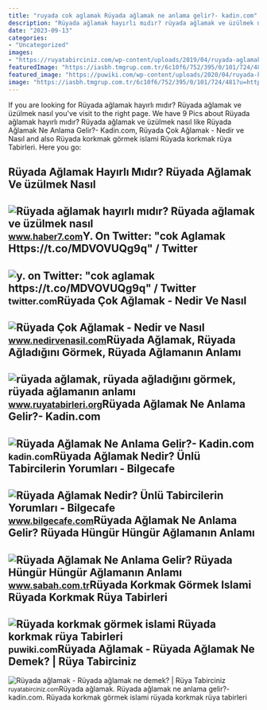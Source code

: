 ```yaml
---
title: "ruyada cok aglamak Rüyada ağlamak ne anlama gelir?- kadin.com"
description: "Rüyada ağlamak hayırlı mıdır? rüyada ağlamak ve üzülmek nasıl"
date: "2023-09-13"
categories:
- "Uncategorized"
images:
- "https://ruyatabirciniz.com/wp-content/uploads/2019/04/ruyada-aglamak.jpg"
featuredImage: "https://iasbh.tmgrup.com.tr/6c10f6/752/395/0/101/724/481?u=https://isbh.tmgrup.com.tr/sbh/2023/03/21/ruyada-aglamak-ne-anlama-gelir-ruyada-hungur-hungur-cok-aglamak-anlami-1679380884182.jpg"
featured_image: "https://puwiki.com/wp-content/uploads/2020/04/ruyada-korkmak-gormek-islami-ruyada-cok-korkmak-ve-aglamak.jpg"
image: "https://iasbh.tmgrup.com.tr/6c10f6/752/395/0/101/724/481?u=https://isbh.tmgrup.com.tr/sbh/2023/03/21/ruyada-aglamak-ne-anlama-gelir-ruyada-hungur-hungur-cok-aglamak-anlami-1679380884182.jpg"
---
```


If you are looking for Rüyada ağlamak hayırlı mıdır? Rüyada ağlamak ve üzülmek nasıl you've visit to the right page. We have 9 Pics about Rüyada ağlamak hayırlı mıdır? Rüyada ağlamak ve üzülmek nasıl like Rüyada Ağlamak Ne Anlama Gelir?- Kadin.com, Rüyada Çok Ağlamak - Nedir ve Nasıl and also Rüyada korkmak görmek islami Rüyada korkmak rüya Tabirleri. Here you go:

Rüyada Ağlamak Hayırlı Mıdır? Rüyada Ağlamak Ve üzülmek Nasıl
-------------------------------------------------------------

 ![Rüyada ağlamak hayırlı mıdır? Rüyada ağlamak ve üzülmek nasıl](https://i12.haber7.net/haber/haber7/photos/2020/19/ruyada_aglamak_kotuye_mi_isaret_ruyada_aglamak_ve_uzulmek_nasil_yorumlanir_1588778266_2195.jpg) <small>www.haber7.com</small>Y. On Twitter: "cok Aglamak Https://t.co/MDVOVUQg9q" / Twitter
--------------------------------------------------------------

 ![y. on Twitter: "cok aglamak https://t.co/MDVOVUQg9q" / Twitter](https://pbs.twimg.com/media/Fcdbkj0WYAATAfa.jpg:large) <small>twitter.com</small>Rüyada Çok Ağlamak - Nedir Ve Nasıl
-----------------------------------

 ![Rüyada Çok Ağlamak - Nedir ve Nasıl](https://www.nedirvenasil.com/wp-content/uploads/2020/11/Ruyada-Cok-Aglamak.jpg) <small>www.nedirvenasil.com</small>Rüyada Ağlamak, Rüyada Ağladığını Görmek, Rüyada Ağlamanın Anlamı
-----------------------------------------------------------------

 ![rüyada ağlamak, rüyada ağladığını görmek, rüyada ağlamanın anlamı](https://www.ruyatabirleri.org/wp-content/uploads/2013/03/ruyada-aglamak-300x225.jpg) <small>www.ruyatabirleri.org</small>Rüyada Ağlamak Ne Anlama Gelir?- Kadin.com
------------------------------------------

 ![Rüyada Ağlamak Ne Anlama Gelir?- Kadin.com](https://cdn.kadin.com/images/posts/8/8/4/ruyada-aglamak-ne-anlama-gelir-1517307508.png) <small>kadin.com</small>Rüyada Ağlamak Nedir? Ünlü Tabircilerin Yorumları - Bilgecafe
-------------------------------------------------------------

 ![Rüyada Ağlamak Nedir? Ünlü Tabircilerin Yorumları - Bilgecafe](https://bilgecafe.com/wp-content/uploads/2020/05/ruyada-hungur-hungur-aglamak.jpg) <small>www.bilgecafe.com</small>Rüyada Ağlamak Ne Anlama Gelir? Rüyada Hüngür Hüngür Ağlamanın Anlamı
---------------------------------------------------------------------

 ![Rüyada Ağlamak Ne Anlama Gelir? Rüyada Hüngür Hüngür Ağlamanın Anlamı](https://iasbh.tmgrup.com.tr/6c10f6/752/395/0/101/724/481?u=https://isbh.tmgrup.com.tr/sbh/2023/03/21/ruyada-aglamak-ne-anlama-gelir-ruyada-hungur-hungur-cok-aglamak-anlami-1679380884182.jpg) <small>www.sabah.com.tr</small>Rüyada Korkmak Görmek Islami Rüyada Korkmak Rüya Tabirleri
----------------------------------------------------------

 ![Rüyada korkmak görmek islami Rüyada korkmak rüya Tabirleri](https://puwiki.com/wp-content/uploads/2020/04/ruyada-korkmak-gormek-islami-ruyada-cok-korkmak-ve-aglamak.jpg) <small>puwiki.com</small>Rüyada Ağlamak - Rüyada Ağlamak Ne Demek? | Rüya Tabirciniz
-----------------------------------------------------------

 ![Rüyada ağlamak - Rüyada ağlamak ne demek? | Rüya Tabirciniz](https://ruyatabirciniz.com/wp-content/uploads/2019/04/ruyada-aglamak.jpg) <small>ruyatabirciniz.com</small>Rüyada ağlamak. Rüyada ağlamak ne anlama gelir?- kadin.com. Rüyada korkmak görmek islami rüyada korkmak rüya tabirleri

